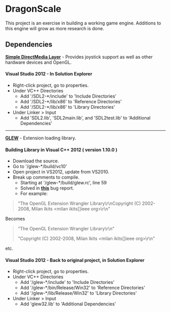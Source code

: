 # DragonScale

This project is an exercise in building a working game engine. Additions to
this engine will grow as more research is done.

## Dependencies

[**Simple DirectMedia Layer**](http://www.libsdl.org/tmp/download-2.0.php) - Provides joystick support as well as other hardware devices and OpenGL.
#### Visual Studio 2012 - In Solution Explorer
- Right-click project, go to properties.
- Under VC++ Directories
	- Add '<SDL2 Path>/SDL2-*/include' to 'Include Directories'
	- Add '<SDL2 Path>/SDL2-*/lib/x86' to 'Reference Directories'
	- Add '<SDL2 Path>/SDL2-*/lib/x86' to 'Library Directories'
- Under Linker > Input
	- Add 'SDL2.lib', 'SDL2main.lib', and 'SDL2test.lib' to 'Additional Dependencies'

---

[**GLEW**](http://glew.sourceforge.net/) - Extension loading library.
#### Building Library in Visual C++ 2012 ( version 1.10.0 )
- Download the source.
- Go to '<GLEW Path>/glew-*/build/vc10'
- Open project in VS2012, update from VS2010.
- Break up comments to compile.
	- Starting at '<GLEW Path>/glew-*/build/glew.rc', line 59
	- Solved in [**this**](http://sourceforge.net/p/glew/bugs/201/) bug report.
	- For example:

> "The OpenGL Extension Wrangler Library\r\nCopyright (C) 2002-2008, Milan Ikits <milan ikits[]ieee org>\r\n"

Becomes

> "The OpenGL Extension Wrangler Library\r\n"
> 
> "Copyright (C) 2002-2008, Milan Ikits <milan ikits[]ieee org>\r\n"

etc.

#### Visual Studio 2012 - Back to original project, in Solution Explorer
- Right-click project, go to properties.
- Under VC++ Directories
	- Add '<GLEW Path>/glew-*/include' to 'Include Directories'
	- Add '<GLEW Path>/glew-*/bin/Release/Win32' to 'Reference Directories'
	- Add '<GLEW Path>/glew-*/lib/Release/Win32' to 'Library Directories'
- Under Linker > Input
	- Add 'glew32.lib' to 'Additional Dependencies'